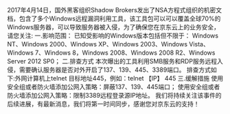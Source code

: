 2017年4月14日，国外黑客组织Shadow Brokers发出了NSA方程式组织的机密文档，包含了多个Windows远程漏洞利用工具，该工具包可以可以覆盖全球70%的Windows服务器，可以导致服务器被入侵，为了确保您在京东云上的业务安全，请您关注:
一.影响范围：
已知受影响的Windows版本包括但不限于：
Windows NT、Windows 2000、Windows XP、Windows 2003、Windows Vista、Windows 7、Windows 8，Windows 2008、Windows 2008 R2、Windows Server 2012 SP0；
二.排查方式
本次曝出的工具利用SMB服务和RDP服务远程入侵，需要确认服务器是否对外开启了137、139、445、3389端口。
排查方式如下:外网计算机上telnet 目标地址445，例如：telnet 【IP】 445
三.缓解措施
使用安全组或者防火墙添加公网入策略：屏蔽137、139、445端口；
使用安全组或者防火墙添加公网入策略：限制3389远程登录源IP地址。
我们将持续关注该事件的后续进展，有最新消息，我们将第一时间同步，感谢您对京东云的支持！